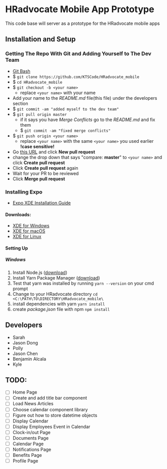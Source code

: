 # HRadvocate Mobile App Prototype
This code base will server as a prototype for the HRadvocate mobile apps

## Installation and Setup
### Getting The Repo With Git and Adding Yourself to The Dev Team
  * [Git Bash](https://git-scm.com/downloads)
  * $ `git clone https://github.com/KTSCode/HRadvocate_mobile`
  * $ `cd HRadvocate_mobile`
  * $ `git checkout -b <your name>`
    * replace `<your name>` with your name
  * Add your name to the _README.md_ file(this file) under the developers section
  * $ `git commit -am "added myself to the dev team"`
  * $ `git pull origin master`
    * if it says you have _Merge Conflicts_ go to the _README.md_ and fix them
    * $ `git commit -am "fixed merge conflicts"`
  * $ `git push origin <your name>`
    * replace `<your name>` with the same `<your name>` you used earlier **!case sensitive!**
  * Go [this URL](https://github.com/KTSCode/HRadvocate_mobile/pulls) and click **New pull request**
  * change the drop down that says "compare: **master**" to `<your name>` and click **Create pull request**
  * Click **Create pull request** again
  * Wait for your PR to be reviewed
  * Click **Merge pull request**

### Installing Expo
  * [Expo XDE Installation Guide](https://docs.expo.io/versions/latest/introduction/installation.html)
#### Downloads:
  * [XDE for Windows](https://xde-updates.exponentjs.com/download/win32)
  * [XDE for macOS](https://xde-updates.exponentjs.com/download/mac)
  * [XDE for Linux](https://xde-updates.exponentjs.com/download/mac)

#### Setting Up
##### Windows
  1. Install Node.js ([download](https://nodejs.org/dist/v9.6.1/node-v9.6.1-x64.msi))
  2. Install Yarn Package Manager ([download](https://yarnpkg.com/latest.msi))
  3. Test that yarn was installed by running
    `yarn --version` on your cmd prompt
  4. Change to your HRadvocate directory
    `cd <C:\PATH\TO\DIRECTORY\HRadvocate_mobile\`
  5. install dependencies with yarn
    `yarn install`
  6. create *package.json* file with npm
    `npm install`

## Developers
  * Sarah
  * Jason Dong
  * Polly
  * Jason Chen
  * Benjamin Alcala
  * Kyle


## TODO:
 - [ ] Home Page
  - [ ] Create and add title bar component
  - [ ] Load News Articles
  - [ ] Choose calendar component library
  - [ ] Figure out how to store datetime objects
  - [ ] Display Calendar
  - [ ] Display Employees Event in Calendar
 - [ ] Clock-in/out Page
 - [ ] Documents Page
 - [ ] Calendar Page
 - [ ] Notifications Page
 - [ ] Benefits Page
 - [ ] Profile Page
